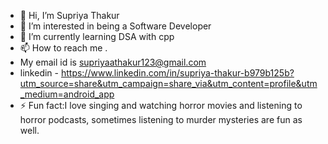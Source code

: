 - 👋 Hi, I’m Supriya Thakur 
- 👀 I’m interested in being a Software Developer 
- 🌱 I’m currently learning DSA with cpp 
- 📫 How to reach me .
- My email id is supriyaathakur123@gmail.com
- linkedin - https://www.linkedin.com/in/supriya-thakur-b979b125b?utm_source=share&utm_campaign=share_via&utm_content=profile&utm_medium=android_app
- ⚡ Fun fact:I love singing and watching horror movies and listening to horror podcasts, sometimes listening to murder mysteries are fun as well.

<!---
supriya406/supriya406 is a ✨ special ✨ repository because its `README.md` (this file) appears on your GitHub profile.
You can click the Preview link to take a look at your changes.
--->
